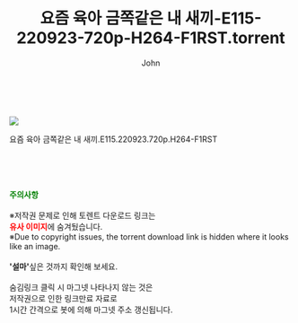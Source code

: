 ﻿---
layout: post
title:  "    요즘 육아 금쪽같은 내 새끼-E115-220923-720p-H264-F1RST.torrent"
author: John
categories: [ TV ]
tags: [  ]
image: https://torrentrj55.com/uploadfile/full/a6c4d66104db6e28744bf51234718542b9b55d39.jpg 
description: "    요즘 육아 금쪽같은 내 새끼-E115-220923-720p-H264-F1RST torrent 정보 공유"
toc: true
toc_sticky: true
---

<br>
<p><img src="https://torrentrj55.com/uploadfile/full/a6c4d66104db6e28744bf51234718542b9b55d39.jpg"/></p>
 요즘 육아 금쪽같은 내 새끼.E115.220923.720p.H264-F1RST  
    
<br><br><br>
<p data-ke-size="size16"><b><span style="color: green;">주의사항</span></b><br /><br />※저작권 문제로 인해 토렌트 다운로드 링크는<br /><b><span style="color: red;">유사 이미지</span></b>에 숨겨뒀습니다.<br />※Due to copyright issues, the torrent download link is hidden where it looks like an image.<br /><br /><b>'설마'</b>싶은 것까지 확인해 보세요.<br /><br />숨김링크 클릭 시 마그넷 나타나지 않는 것은<br />저작권으로 인한 링크만료 자료로<br />1시간 간격으로 봇에 의해 마그넷 주소 갱신됩니다.</p>
